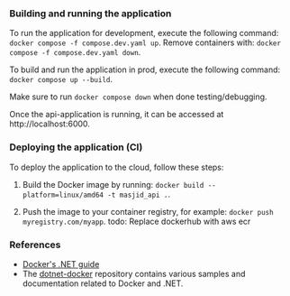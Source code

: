 ### Building and running the application

To run the application for development, execute the following command:
`docker compose -f compose.dev.yaml up`.
Remove containers with: `docker compose -f compose.dev.yaml down`.

To build and run the application in prod, execute the following command:
`docker compose up --build`.

Make sure to run `docker compose down` when done testing/debugging.

Once the api-application is running, it can be accessed at http://localhost:6000.

### Deploying the application (CI)

To deploy the application to the cloud, follow these steps:

1. Build the Docker image by running: `docker build --platform=linux/amd64 -t masjid_api .`.

2. Push the image to your container registry, for example: `docker push myregistry.com/myapp`. todo: Replace dockerhub with aws ecr

### References
* [Docker's .NET guide](https://docs.docker.com/language/dotnet/)
* The [dotnet-docker](https://github.com/dotnet/dotnet-docker/tree/main/samples) repository contains various samples and documentation related to Docker and .NET.